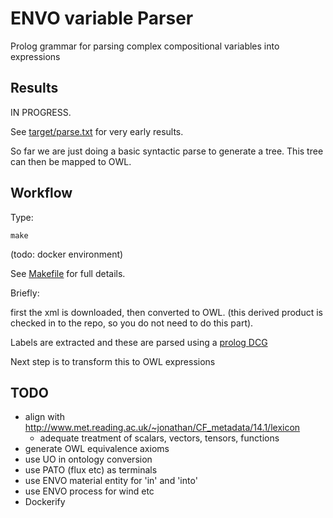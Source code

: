 # ENVO variable Parser

Prolog grammar for parsing complex compositional variables into expressions

## Results

IN PROGRESS.

See [target/parse.txt](target/parse.txt) for very early results.

So far we are just doing a basic syntactic parse to generate a tree. This tree can then be mapped to OWL.

## Workflow

Type:

`make`

(todo: docker environment)

See [Makefile](Makefile) for full details.

Briefly:

first the xml is downloaded, then converted to OWL. (this derived product is checked in to the repo, so you do not need to do this part).

Labels are extracted and these are parsed using a [prolog DCG](prolog/grammar.pl)

Next step is to transform this to OWL expressions

## TODO

 - align with http://www.met.reading.ac.uk/~jonathan/CF_metadata/14.1/lexicon
    - adequate treatment of scalars, vectors, tensors, functions
 - generate OWL equivalence axioms
 - use UO in ontology conversion
 - use PATO (flux etc) as terminals
 - use ENVO material entity for 'in' and 'into'
 - use ENVO process for wind etc
 - Dockerify
